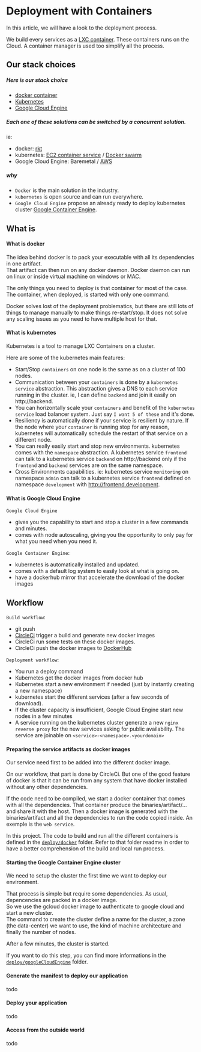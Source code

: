 # Deployment with Containers

In this article, we will have a look to the deployment process.

We build every services as a [LXC container](https://linuxcontainers.org/). These containers runs on the Cloud. A container manager is used too simplify all the process.

## Our stack choices

##### Here is our stack choice

- [docker container](https://www.docker.com/)
- [Kubernetes](http://kubernetes.io/)
- [Google Cloud Engine](https://cloud.google.com/compute/)

##### Each one of these solutions can be switched by a concurrent solution.

ie:
- docker: [rkt](https://coreos.com/rkt/docs/latest/)
- kubernetes: [EC2 container service](http://docs.aws.amazon.com/AmazonECS/latest/developerguide/Welcome.html) / [Docker swarm](https://docs.docker.com/swarm/)
- Google Cloud Engine: Baremetal / [AWS](https://aws.amazon.com/fr/) 

##### why

- `Docker` is the main solution in the industry.
- `kubernetes` is open source and can run everywhere.
- `Google Cloud Engine` propose an already ready to deploy kubernetes cluster [Google Container Engine](https://cloud.google.com/container-engine/). 

## What is

#### What is docker

The idea behind docker is to pack your executable with all its dependencies in one artifact.   
That artifact can then run on any docker daemon. Docker daemon can run on linux or inside virtual machine on windows or MAC.

The only things you need to deploy is that container for most of the case.  
The container, when deployed, is started with only one command.

Docker solves lost of the deployment problematics, but there are still lots of things to manage manually to make things re-start/stop. It does not solve any scaling issues as you need to have multiple host for that.

#### What is kubernetes

Kubernetes is a tool to manage LXC Containers on a cluster.

Here are some of the kubernetes main features:
- Start/Stop `containers` on one node is the same as on a cluster of 100 nodes.
- Communication between your `containers` is done by a `kubernetes service` abstraction. This abstraction gives a DNS to each service running in the cluster. ie, I can define `backend` and join it easily on http://backend.
- You can horizontally scale your `containers` and benefit of the `kubernetes service` load balancer system. Just say `I want 5 of these` and it's done.
- Resiliency is automatically done if your service is resilient by nature. If the node where your `container` is running stop for any reason, kubernetes will automatically schedule the restart of that service on a different node.
- You can really easily start and stop new environments. kubernetes comes with the `namespace` abstraction. A kubernetes service `frontend` can talk to a kubernetes service `backend` on http://backend only if the `frontend` and `backend` services are on the same namespace.
- Cross Environments capabilities. ie: kubernetes service `monitoring` on namespace `admin` can talk to a kubernetes service `frontend` defined on namespace `development` with http://frontend.development.

#### What is Google Cloud Engine

`Google Cloud Engine` 
- gives you the capability to start and stop a cluster in a few commands and minutes.  
- comes with node autoscaling, giving you the opportunity to only pay for what you need when you need it.  

`Google Container Engine`:
- kubernetes is automatically installed and updated.
- comes with a default log system to easily look at what is going on. 
- have a dockerhub mirror that accelerate the download of the docker images 

## Workflow

`Build workflow`:
- git push
- [CircleCi](https://circleci.com/gh/AdaptiveConsulting/ReactiveTraderCloud) trigger a build and generate new docker images
- CircleCi run some tests on these docker images.
- CircleCi push the docker images to [DockerHub](https://hub.docker.com/u/adaptivetrader/dashboard/)

`Deployment workflow`:
- You run a deploy command
- Kubernetes get the docker images from docker hub
- Kubernetes start a new environment if needed (just by instantly creating a new namespace)
- kubernetes start the different services (after a few seconds of download).
- If the cluster capacity is insufficient, Google Cloud Engine start new nodes in a few minutes
- A service running on the kubernetes cluster generate a new `nginx reverse proxy` for the new services asking for public availability. The service are joinable on `<service>-<namespace>.<yourdomain>`

#### Preparing the service artifacts as docker images

Our service need first to be added into the different docker image.

On our workflow, that part is done by CircleCi. But one of the good feature of docker is that it can be run from any system that have docker installed without any other dependencies.

If the code need to be compiled, we start a docker container that comes with all the dependencies. That container produce the binaries/artifact/... and share it with the host. Then a docker image is generated with the binaries/artifact and all the dependencies to run the code copied inside. An exemple is the `web service`.

In this project. The code to build and run all the different containers is defined in the [`deploy/docker`](../../deploy/docker) folder. Refer to that folder readme in order to have a better comprehension of the build and local run process.


#### Starting the Google Container Engine cluster

We need to setup the cluster the first time we want to deploy our environment.  

That process is simple but require some dependencies. As usual, depencencies are packed in a docker image.    
So we use the gcloud docker image to authenticate to google cloud and start a new cluster.  
The command to create the cluster define a name for the cluster, a zone (the data-center) we want to use, the kind of machine architecture and finally the number of nodes.  

After a few minutes, the cluster is started.

If you want to do this step, you can find more informations in the [`deploy/googleCloudEngine`](../../deploy/googleCloudEngine) folder.

#### Generate the manifest to deploy our application

todo

#### Deploy your application

todo

#### Access from the outside world

todo
